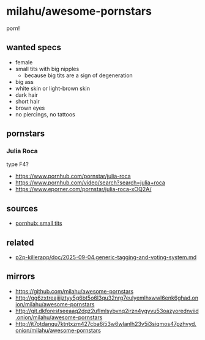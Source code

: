 # milahu/awesome-pornstars

porn!

## wanted specs

- female
- small tits with big nipples
  - because big tits are a sign of degeneration
- big ass
- white skin or light-brown skin
- dark hair
- short hair
- brown eyes
- no piercings, no tattoos

## pornstars

### Julia Roca

type F4?

- https://www.pornhub.com/pornstar/julia-roca
- https://www.pornhub.com/video/search?search=julia+roca
- https://www.eporner.com/pornstar/julia-roca-xOQ2A/

## sources

- [pornhub: small tits](https://www.pornhub.com/video?c=59)

## related

- [p2p-killerapp/doc/2025-09-04.generic-tagging-and-voting-system.md](https://github.com/milahu/p2p-killerapp/blob/main/doc/2025-09-04.generic-tagging-and-voting-system.md)

## mirrors

- https://github.com/milahu/awesome-pornstars
- http://gg6zxtreajiijztyy5g6bt5o6l3qu32nrg7eulyemlhxwwl6enk6ghad.onion/milahu/awesome-pornstars
- http://git.dkforestseeaaq2dqz2uflmlsybvnq2irzn4ygyvu53oazyorednviid.onion/milahu/awesome-pornstars
- http://it7otdanqu7ktntxzm427cba6i53w6wlanlh23v5i3siqmos47pzhvyd.onion/milahu/awesome-pornstars
